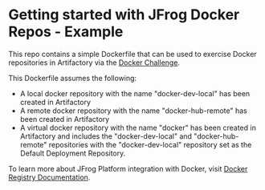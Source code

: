 # Getting started with JFrog Docker Repos - Example

This repo contains a simple Dockerfile that can be used to exercise Docker repositories in Artifactory via the [Docker Challenge](https://jfrog.com/content/docker-tshirt-challenge/). 

This Dockerfile assumes the following:
* A local docker repository with the name "docker-dev-local" has been created in Artifactory
* A remote docker repository with the name "docker-hub-remote" has been created in Artifactory
* A virtual docker repository with the name "docker" has been created in Artifactory and includes the "docker-dev-local" and "docker-hub-remote" repositories with the "docker-dev-local" repository set as the Default Deployment Repository.

To learn more about JFrog Platform integration with Docker, visit [Docker Registry Documentation](https://www.jfrog.com/confluence/display/JFROG/Docker+Registry).

